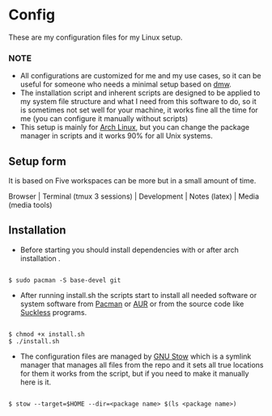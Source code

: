 # Config
These are my configuration files for my Linux setup.
### NOTE
* All configurations are customized for me and my use cases, so it can be useful for someone who needs a minimal setup based on [dmw](https://dwm.suckless.org/).
* The installation script and inherent scripts are designed to be applied to my system file structure and what I need from this software to do, so it is sometimes not set well for your machine, it works fine all the time for me (you can configure it manually without scripts)
* This setup is mainly for [Arch Linux](https://archlinux.org/), but you can change the package manager in scripts and it works 90% for all Unix systems.
## Setup form
It is based on Five workspaces can be more but in a small amount of time.

Browser | Terminal (tmux 3 sessions) | Development | Notes (latex) | Media (media tools)
## Installation
* Before starting you should install dependencies with or after arch installation .
```console

$ sudo pacman -S base-devel git 

```
* After running install.sh the scripts start to install all needed software or system software from [Pacman](https://wiki.archlinux.org/title/Pacman) or [AUR](https://wiki.archlinux.org/title/Arch_User_Repository) or from the source code like [Suckless](https://suckless.org/) programs.
```console

$ chmod +x install.sh
$ ./install.sh

```
* The configuration files are managed by [GNU Stow](https://www.gnu.org/software/stow/) which is a symlink manager that manages all files from the repo and it sets all true locations for them it works from the script, but if you need to make it manually here is it.
```console

$ stow --target=$HOME --dir=<package name> $(ls <package name>)

```
